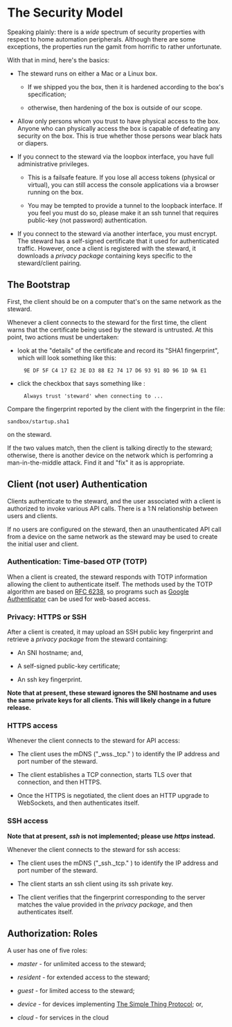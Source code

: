 # The Security Model
Speaking plainly: there is a _wide_ spectrum of security properties with respect to home automation peripherals. Although there are some exceptions, the properties run the gamit from horrific to rather unfortunate.

With that in mind, here's the basics:

* The steward runs on either a Mac or a Linux box.

    * If we shipped you the box, then it is hardened according to the box's specification;

    * otherwise, then hardening of the box is outside of our scope.

* Allow only persons whom you trust to have physical access to the box.
Anyone who can physically access the box is capable of defeating any security on the box.
This is true whether those persons wear black hats or diapers.

* If you connect to the steward via the loopbox interface, you have full administrative privileges.

    * This is a failsafe feature. If you lose all access tokens (physical or virtual), you can still access the console applications via a browser running on the box.

    * You may be tempted to provide a tunnel to the loopback interface. If you feel you must do so, please make it an ssh tunnel that requires public-key (not password) authentication.

* If you connect to the steward via another interface, you must encrypt.
The steward has a self-signed certificate that it used for authenticated traffic.
However,
once a client is registered with the steward,
it downloads a _privacy package_ containing keys specific to the steward/client pairing.

## The Bootstrap
First,
the client should be on a computer that's on the same network as the steward.

Whenever a client connects to the steward for the first time,
the client warns that the certificate being used by the steward is untrusted.
At this point, two actions must be undertaken:

* look at the "details" of the certificate and record its "SHA1 fingerprint", which will look something like this:

        9E DF 5F C4 17 E2 3E D3 88 E2 74 17 D6 93 91 8D 96 1D 9A E1

* click the checkbox that says something like :

        Always trust 'steward' when connecting to ...

Compare the fingerprint reported by the client with the fingerprint in the file:

    sandbox/startup.sha1

on the steward.

If the two values match, then the client is talking directly to the steward;
otherwise, there is another device on the network which is perfomring a man-in-the-middle attack.
Find it and "fix" it as is appropriate.


## Client (not user) Authentication
Clients authenticate to the steward,
and the user associated with a client is authorized to invoke various API calls.
There is a 1:N relationship between users and clients.

If no users are configured on the steward,
then an unauthenticated API call from a device on the same network as the steward may be used to create the initial user and
client.

### Authentication: Time-based OTP (TOTP)
When a client is created,
the steward responds with TOTP information allowing the client to authenticate itself.
The methods used by the TOTP algorithm are based on [RFC 6238](http://tools.ietf.org/html/rfc6238),
so programs such as [Google Authenticator](https://support.google.com/accounts/answer/1066447) can be used for web-based
access.

### Privacy: HTTPS or SSH
After a client is created,
it may upload an SSH public key fingerprint and retrieve a _privacy package_ from the steward containing:

* An SNI hostname; and,

* A self-signed public-key certificate;

* An ssh key fingerprint.

__Note that at present, these steward ignores the SNI hostname and uses the same private keys for all clients.
This will likely change in a future release.__

### HTTPS access
Whenever the client connects to the steward for API access:

* The client uses the mDNS ("_wss._tcp." ) to identify the IP address and port number of the steward.

* The client establishes a TCP connection,
starts TLS over that connection,
and then HTTPS.

* Once the HTTPS is negotiated, the client does an HTTP upgrade to WebSockets, and then authenticates itself.

### SSH access
**Note that at present, _ssh_ is not implemented; please use _https_ instead.**

Whenever the client connects to the steward for ssh access:

* The client uses the mDNS ("_ssh._tcp." )  to identify the IP address and port number of the steward.

* The client starts an ssh client using its ssh private key.

* The client verifies that the fingerprint corresponding to the server matches the value provided in the _privacy package_,
and then authenticates itself.

## Authorization: Roles
A user has one of five roles:

* _master_   - for unlimited access to the steward;

* _resident_ - for extended access to the steward;

* _guest_    - for limited access to the steward;

* _device_   - for devices implementing [The Simple Thing Protocol](Simple.md); or,

* _cloud_    - for services in the cloud
